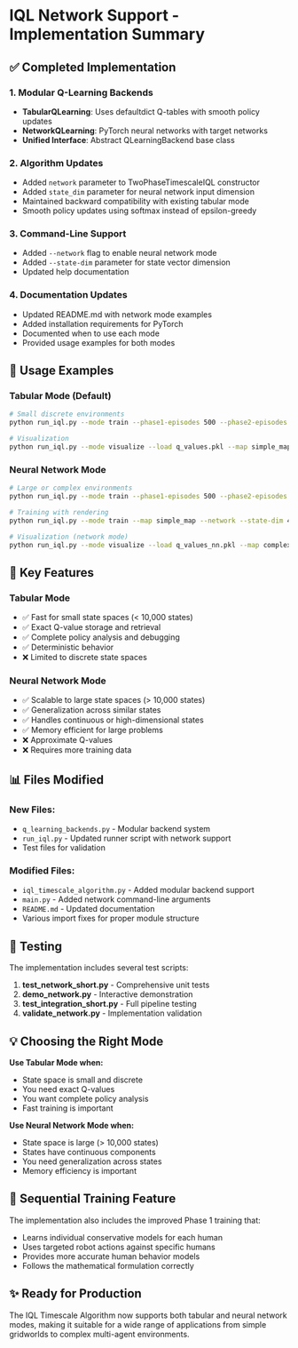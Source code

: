 # IQL Network Support - Implementation Summary

## ✅ Completed Implementation

### 1. **Modular Q-Learning Backends**

- **TabularQLearning**: Uses defaultdict Q-tables with smooth policy updates
- **NetworkQLearning**: PyTorch neural networks with target networks
- **Unified Interface**: Abstract QLearningBackend base class

### 2. **Algorithm Updates**

- Added `network` parameter to TwoPhaseTimescaleIQL constructor
- Added `state_dim` parameter for neural network input dimension
- Maintained backward compatibility with existing tabular mode
- Smooth policy updates using softmax instead of epsilon-greedy

### 3. **Command-Line Support**

- Added `--network` flag to enable neural network mode
- Added `--state-dim` parameter for state vector dimension
- Updated help documentation

### 4. **Documentation Updates**

- Updated README.md with network mode examples
- Added installation requirements for PyTorch
- Documented when to use each mode
- Provided usage examples for both modes

## 🚀 Usage Examples

### Tabular Mode (Default)

```bash
# Small discrete environments
python run_iql.py --mode train --phase1-episodes 500 --phase2-episodes 500 --map simple_map

# Visualization
python run_iql.py --mode visualize --load q_values.pkl --map simple_map
```

### Neural Network Mode

```bash
# Large or complex environments
python run_iql.py --mode train --phase1-episodes 500 --phase2-episodes 500 --map complex_map --network --state-dim 6

# Training with rendering
python run_iql.py --mode train --map simple_map --network --state-dim 4 --render

# Visualization (network mode)
python run_iql.py --mode visualize --load q_values_nn.pkl --map complex_map --network --state-dim 6
```

## 🔧 Key Features

### Tabular Mode

- ✅ Fast for small state spaces (< 10,000 states)
- ✅ Exact Q-value storage and retrieval
- ✅ Complete policy analysis and debugging
- ✅ Deterministic behavior
- ❌ Limited to discrete state spaces

### Neural Network Mode

- ✅ Scalable to large state spaces (> 10,000 states)
- ✅ Generalization across similar states
- ✅ Handles continuous or high-dimensional states
- ✅ Memory efficient for large problems
- ❌ Approximate Q-values
- ❌ Requires more training data

## 📊 Files Modified

### New Files:

- `q_learning_backends.py` - Modular backend system
- `run_iql.py` - Updated runner script with network support
- Test files for validation

### Modified Files:

- `iql_timescale_algorithm.py` - Added modular backend support
- `main.py` - Added network command-line arguments
- `README.md` - Updated documentation
- Various import fixes for proper module structure

## 🧪 Testing

The implementation includes several test scripts:

1. **test_network_short.py** - Comprehensive unit tests
2. **demo_network.py** - Interactive demonstration
3. **test_integration_short.py** - Full pipeline testing
4. **validate_network.py** - Implementation validation

## 💡 Choosing the Right Mode

**Use Tabular Mode when:**

- State space is small and discrete
- You need exact Q-values
- You want complete policy analysis
- Fast training is important

**Use Neural Network Mode when:**

- State space is large (> 10,000 states)
- States have continuous components
- You need generalization across states
- Memory efficiency is important

## 🎯 Sequential Training Feature

The implementation also includes the improved Phase 1 training that:

- Learns individual conservative models for each human
- Uses targeted robot actions against specific humans
- Provides more accurate human behavior models
- Follows the mathematical formulation correctly

## ✨ Ready for Production

The IQL Timescale Algorithm now supports both tabular and neural network modes, making it suitable for a wide range of applications from simple gridworlds to complex multi-agent environments.
